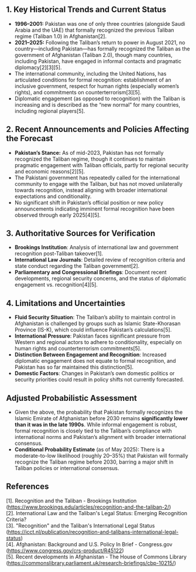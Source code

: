 ## 1. Key Historical Trends and Current Status

- **1996–2001:** Pakistan was one of only three countries (alongside Saudi Arabia and the UAE) that formally recognized the previous Taliban regime (Taliban 1.0) in Afghanistan[2].
- **2021–2025:** Following the Taliban’s return to power in August 2021, no country—including Pakistan—has formally recognized the Taliban as the government of Afghanistan (Taliban 2.0), though many countries, including Pakistan, have engaged in informal contacts and pragmatic diplomacy[2][3][5].
- The international community, including the United Nations, has articulated conditions for formal recognition: establishment of an inclusive government, respect for human rights (especially women’s rights), and commitments on counterterrorism[3][5].
- Diplomatic engagement (as opposed to recognition) with the Taliban is increasing and is described as the “new normal” for many countries, including regional players[5].

## 2. Recent Announcements and Policies Affecting the Forecast

- **Pakistan’s Stance:** As of mid-2023, Pakistan has not formally recognized the Taliban regime, though it continues to maintain pragmatic engagement with Taliban officials, partly for regional security and economic reasons[2][5].
- The Pakistani government has repeatedly called for the international community to engage with the Taliban, but has not moved unilaterally towards recognition, instead aligning with broader international expectations and conditionality.
- No significant shift in Pakistan’s official position or new policy announcements indicating imminent formal recognition have been observed through early 2025[4][5].

## 3. Authoritative Sources for Verification

- **Brookings Institution**: Analysis of international law and government recognition post-Taliban takeover[1].
- **International Law Journals**: Detailed review of recognition criteria and state conduct regarding the Taliban government[2].
- **Parliamentary and Congressional Briefings**: Document recent developments, regional security concerns, and the status of diplomatic engagement vs. recognition[4][5].

## 4. Limitations and Uncertainties

- **Fluid Security Situation**: The Taliban’s ability to maintain control in Afghanistan is challenged by groups such as Islamic State-Khorasan Province (IS-K), which could influence Pakistan’s calculations[5].
- **International Pressure**: Pakistan faces significant pressure from Western and regional actors to adhere to conditionality, especially on human rights and counterterrorism commitments[5].
- **Distinction Between Engagement and Recognition**: Increased diplomatic engagement does not equate to formal recognition, and Pakistan has so far maintained this distinction[5].
- **Domestic Factors**: Changes in Pakistan’s own domestic politics or security priorities could result in policy shifts not currently forecasted.

## Adjusted Probabilistic Assessment

- Given the above, the probability that Pakistan formally recognizes the Islamic Emirate of Afghanistan before 2030 remains **significantly lower than it was in the late 1990s**. While informal engagement is robust, formal recognition is closely tied to the Taliban’s compliance with international norms and Pakistan’s alignment with broader international consensus.
- **Conditional Probability Estimate** (as of May 2025): There is a moderate-to-low likelihood (roughly 20–35%) that Pakistan will formally recognize the Taliban regime before 2030, barring a major shift in Taliban policies or international consensus.

## References

[1]. Recognition and the Taliban - Brookings Institution (https://www.brookings.edu/articles/recognition-and-the-taliban-2/)  
[2]. International Law and the Taliban's Legal Status: Emerging Recognition Criteria?  
[3]. "Recognition" and the Taliban's International Legal Status (https://icct.nl/publication/recognition-and-talibans-international-legal-status)  
[4]. Afghanistan: Background and U.S. Policy In Brief - Congress.gov (https://www.congress.gov/crs-product/R45122)  
[5]. Recent developments in Afghanistan - The House of Commons Library (https://commonslibrary.parliament.uk/research-briefings/cbp-10215/)